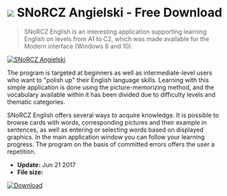 # ![](https://cdn.softexe.net/static/icon/win.gif) SNoRCZ Angielski  - Free Download

> SNoRCZ English is an interesting application supporting learning English on levels from A1 to C2, which was made available for the Modern interface (Windows 8 and 10).

[![SNoRCZ Angielski](https:https://tse1.explicit.bing.net/th?id=OIP.miXi-PEEsvLQSjck8-JaNAHaFk&pid=Api)](https://softexe.net/win/education-science/languages/snorcz-angielski:pRagc.html)

The program is targeted at beginners as well as intermediate-level users who want to "polish up" their English language skills. Learning with this simple application is done using the picture-memorizing method, and the vocabulary available within it has been divided due to difficulty levels and thematic categories.
 
 SNoRCZ English offers several ways to acquire knowledge. It is possible to browse cards with words, corresponding pictures and their example in sentences, as well as entering or selecting words based on displayed graphics. In the main application window you can follow your learning progress. The program on the basis of committed errors offers the user a repetition.


- **Update:** Jun 21 2017
- **File size:** 

[![Download](https://cdn.softexe.net/static/img/download.png)](https://softexe.net/win/education-science/languages/snorcz-angielski:pRagc.html)

